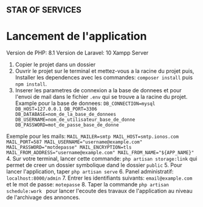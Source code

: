 ## STAR OF SERVICES

# Lancement de l'application
Version de PHP: 8.1
Version de Laravel: 10
Xampp Server

1. Copier le projet dans un dossier
2. Ouvrir le projet sur le terminal et mettez-vous a la racine du projet puis, Installer les dependences avec les commandes: `composer install` puis `npm install`.
3. Inserer les parametres de connexion a la base de donnees et pour l'envoi de mail dans le fichier `.env` qui se trouve a la racine du projet.
Example pour la base de donnees: `DB_CONNECTION=mysql
   DB_HOST=127.0.0.1
   DB_PORT=3306
   DB_DATABASE=nom_de_la_base_de_donnees
   DB_USERNAME=nom_de_utilisateur_base_de_donne
   DB_PASSWORD=mot_de_passe_base_de_donne`

Exemple pour les mails: `MAIL_MAILER=smtp
MAIL_HOST=smtp.ionos.com
MAIL_PORT=587
MAIL_USERNAME="username@example.com"
MAIL_PASSWORD="motdepasse"
MAIL_ENCRYPTION=tls
MAIL_FROM_ADDRESS="username@example.com"
MAIL_FROM_NAME="${APP_NAME}"`
4. Sur votre terminal, lancer cette commande: `php artisan storage:link` qui permet de creer un dossier symbolique dand le dossier `public`
5. Pour lancer l'application, taper `php artisan serve`
6. Panel administratif: `localhost:8000/admin`
7. Entrer les identifiants suivants: `email@example.com` et le mot de passe: `motepasse`
8. Taper la commande `php artisan schedule:work
   `  pour lancer l'ecoute des travaux de l'application au niveau de l'archivage des annonces.
